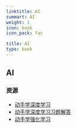 ```yaml
---
linktitle: AI
summart: AI
weight: 1
icon: book
icon_pack: fas

title: AI
type: book
---
```


## AI


### 资源

+ [动手学深度学习](https://zh.d2l.ai/chapter_preliminaries/index.html)
+ [动手学深度学习习题解答](https://datawhalechina.github.io/d2l-ai-solutions-manual/#/ch03/ch03)
+ [动手学强化学习](https://hrl.boyuai.com/chapter/intro/)